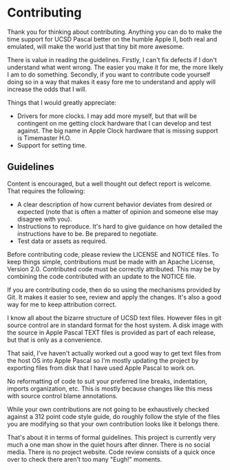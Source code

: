 # Contributing

Thank you for thinking about contributing. Anything you can do to make the time
support for UCSD Pascal better on the humble Apple II, both real and emulated,
will make the world just that tiny bit more awesome.

There is value in reading the guidelines. Firstly, I can't fix defects if I
don't understand what went wrong. The easier you make it for me, the more likely
I am to do something. Secondly, if you want to contribute code yourself doing so
in a way that makes it easy fore me to understand and apply will increase the
odds that I will.

Things that I would greatly appreciate:

- Drivers for more clocks. I may add more myself, but that will be contingent on
  me getting clock hardware that I can develop and test against. The big
  name in Apple Clock hardware that is missing support is Timemaster H.O.
- Support for setting time.

## Guidelines

Content is encouraged, but a well thought out defect report is welcome. That
requires the following:

- A clear description of how current behavior deviates from desired or expected
  (note that is often a matter of opinion and someone else may disagree with
  you).
- Instructions to reproduce. It's hard to give guidance on how detailed the
  instructions have to be. Be prepared to negotiate.
- Test data or assets as required.

Before contributing code, please review the LICENSE and NOTICE files. To keep
things simple, contributions must be made with an Apache License, Version 2.0.
Contributed code must be correctly attributed. This may be by combining the
code contributed with an update to the NOTICE file.

If you are contributing code, then do so using the mechanisms provided by Git.
It makes it easier to see, review and apply the changes. It's also a good way
for me to keep attribution correct.

I know all about the bizarre structure of UCSD text files. However files in git
source control are in standard format for the host system. A disk image with the
source in Apple Pascal TEXT files is provided as part of each release, but that
is only as a convenience.

That said, I've haven't actually worked out a good way to get text files from
the host OS into Apple Pascal so I'm mostly updating the project by exporting
files from disk that I have used Apple Pascal to work on.

No reformatting of code to suit your preferred line breaks, indentation, imports
organization, etc. This is mostly because changes like this mess with source
control blame annotations.

While your own contributions are not going to be exhaustively checked against a
312 point code style guide, do roughly follow the style of the files you are
modifying so that your own contribution looks like it belongs there.

That's about it in terms of formal guidelines. This project is currently very
much a one man show in the quiet hours after dinner. There is no social media.
There is no project website. Code review consists of a quick once over to check
there aren't too many "Eugh!" moments.
